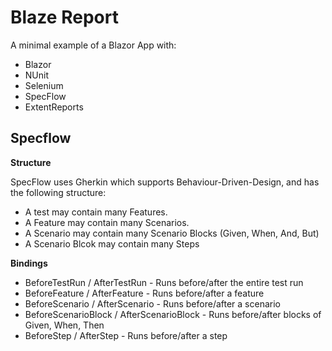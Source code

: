 # Blaze Report

A minimal example of a Blazor App with:

* Blazor
* NUnit
* Selenium
* SpecFlow
* ExtentReports

## Specflow

__Structure__

SpecFlow uses Gherkin which supports Behaviour-Driven-Design, and has the following structure:

* A test may contain many Features.
* A Feature may contain many Scenarios.
* A Scenario may contain many Scenario Blocks (Given, When, And, But)
* A Scenario Blcok may contain many Steps

__Bindings__

* BeforeTestRun / AfterTestRun             - Runs before/after the entire test run
* BeforeFeature / AfterFeature             - Runs before/after a feature
* BeforeScenario / AfterScenario           - Runs before/after a scenario
* BeforeScenarioBlock / AfterScenarioBlock - Runs before/after blocks of Given, When, Then
* BeforeStep / AfterStep                   - Runs before/after a step
